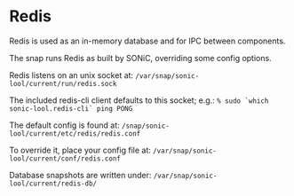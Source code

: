 Redis
=====

Redis is used as an in-memory database and for IPC between components.

The snap runs Redis as built by SONiC, overriding some config options.

Redis listens on an unix socket at:
`/var/snap/sonic-lool/current/run/redis.sock`

The included redis-cli client defaults to this socket; e.g.:
```% sudo `which sonic-lool.redis-cli` ping
PONG```

The default config is found at:
`/snap/sonic-lool/current/etc/redis/redis.conf`

To override it, place your config file at:
`/var/snap/sonic-lool/current/conf/redis.conf`

Database snapshots are written under:
`/var/snap/sonic-lool/current/redis-db/`

